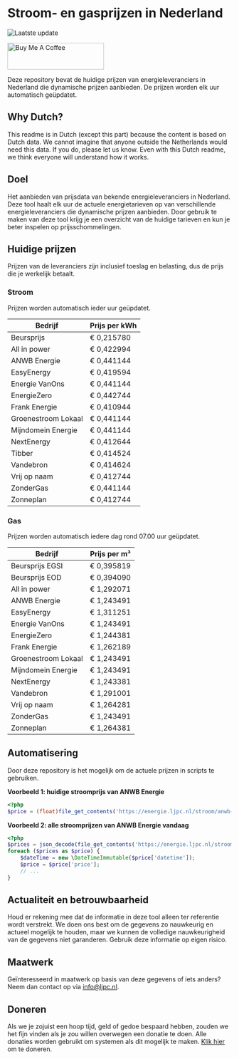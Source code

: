 # Stroom- en gasprijzen in Nederland

![Laatste update](https://img.shields.io/badge/laatste%20update-2024--11--06%2007%3A00%20CET-brightgreen)

<a href="https://www.buymeacoffee.com/Lars-" target="_blank"><img src="https://cdn.buymeacoffee.com/buttons/v2/default-orange.png" alt="Buy Me A Coffee" height="60" style="height: 60px !important;width: 217px !important;" ></a>

Deze repository bevat de huidige prijzen van energieleveranciers in Nederland die dynamische prijzen aanbieden. De prijzen worden elk uur automatisch geüpdatet.

## Why Dutch?

This readme is in Dutch (except this part) because the content is based on Dutch data. We cannot imagine that anyone outside the Netherlands would need this data. If you do, please let us know. Even with this Dutch readme, we think
everyone will understand how it works.

## Doel

Het aanbieden van prijsdata van bekende energieleveranciers in Nederland. Deze tool haalt elk uur de actuele energietarieven op van verschillende energieleveranciers die dynamische prijzen aanbieden. Door gebruik te maken van deze tool
krijg je een overzicht van de huidige tarieven en kun je beter inspelen op prijsschommelingen.

## Huidige prijzen

Prijzen van de leveranciers zijn inclusief toeslag en belasting, dus de prijs die je werkelijk betaalt.

### Stroom

Prijzen worden automatisch ieder uur geüpdatet.

 Bedrijf | Prijs per kWh 
---------|---------------
Beursprijs | € 0,215780
All in power | € 0,422994
ANWB Energie | € 0,441144
EasyEnergy | € 0,419594
Energie VanOns | € 0,441144
EnergieZero | € 0,442744
Frank Energie | € 0,410944
Groenestroom Lokaal | € 0,441144
Mijndomein Energie | € 0,441144
NextEnergy | € 0,412644
Tibber | € 0,414524
Vandebron | € 0,414624
Vrij op naam | € 0,412744
ZonderGas | € 0,441144
Zonneplan | € 0,412744


### Gas

Prijzen worden automatisch iedere dag rond 07.00 uur geüpdatet.

 Bedrijf | Prijs per m³ 
---------|--------------
Beursprijs EGSI | € 0,395819
Beursprijs EOD | € 0,394090
All in power | € 1,292071
ANWB Energie | € 1,243491
EasyEnergy | € 1,311251
Energie VanOns | € 1,243491
EnergieZero | € 1,244381
Frank Energie | € 1,262189
Groenestroom Lokaal | € 1,243491
Mijndomein Energie | € 1,243491
NextEnergy | € 1,243381
Vandebron | € 1,291001
Vrij op naam | € 1,264281
ZonderGas | € 1,243491
Zonneplan | € 1,264381


## Automatisering

Door deze repository is het mogelijk om de actuele prijzen in scripts te gebruiken.

**Voorbeeld 1: huidige stroomprijs van ANWB Energie**

```php
<?php
$price = (float)file_get_contents('https://energie.ljpc.nl/stroom/anwb-energie-nu.txt');

```

**Voorbeeld 2: alle stroomprijzen van ANWB Energie vandaag**

```php
<?php
$prices = json_decode(file_get_contents('https://energie.ljpc.nl/stroom/all-in-power-vandaag.json'),true);
foreach ($prices as $price) {
    $dateTime = new \DateTimeImmutable($price['datetime']);
    $price = $price['price'];
    // ...
}
```

## Actualiteit en betrouwbaarheid

Houd er rekening mee dat de informatie in deze tool alleen ter referentie wordt verstrekt. We doen ons best om de gegevens zo nauwkeurig en actueel mogelijk te houden, maar we kunnen de volledige nauwkeurigheid van de gegevens niet
garanderen. Gebruik deze informatie op eigen risico.

## Maatwerk

Geïnteresseerd in maatwerk op basis van deze gegevens of iets anders? Neem dan contact op
via [info@ljpc.nl](mailto:info@ljpc.nl?subject=Energie%20prijzen).

## Doneren

Als we je zojuist een hoop tijd, geld of gedoe bespaard hebben, zouden we het fijn vinden als je zou willen overwegen een
donatie te doen. Alle donaties worden gebruikt om systemen als dit mogelijk te
maken. [Klik hier](https://www.buymeacoffee.com/Lars-) om te doneren.
